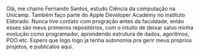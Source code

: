 Olá, me chamo Fernando Santos, estudo Ciência da computação na Unicamp. Também faço parte do Apple Developer Academy no instituto Eldorado.
Nunca tive contato com progração antes da faculdade, então esses são meus primeiros repositórios, com o intuito de deixar salvo minha evolução como programador, 
aprendendo estrutura de dados, agoritmos, POO etc.
Espero que logo logo ja tenha autonomia pra gerir meus proprios projetos, e publicalos aqui.
